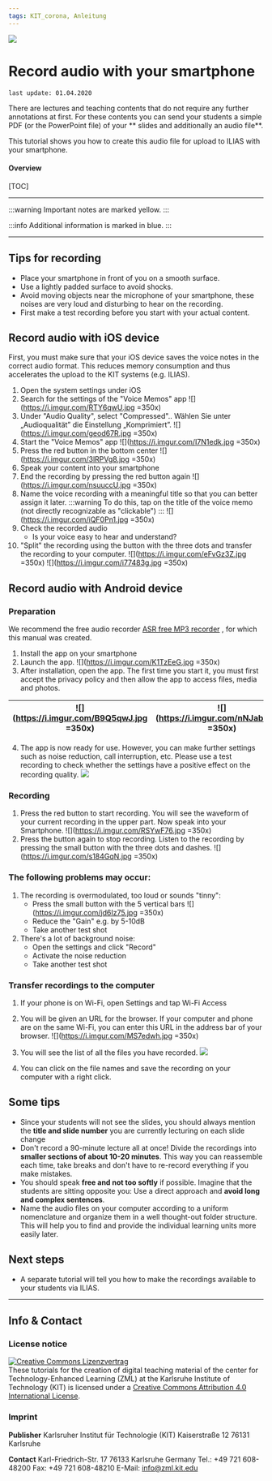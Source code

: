 ```yaml
---
tags: KIT_corona, Anleitung
---
```

![](https://i.imgur.com/eAg9Fgb.png)

# Record audio with your smartphone

```
last update: 01.04.2020
```
There are lectures and teaching contents that do not require any further annotations at first. For these contents you can send your students a simple PDF (or the PowerPoint file) of your ** slides and additionally an audio file**.

This tutorial shows you how to create this audio file for upload to ILIAS with your smartphone. 

#### Overview
[TOC]


---

:::warning
Important notes are marked yellow.
:::

:::info
Additional information is marked in blue.
:::

---

## Tips for recording
* Place your smartphone in front of you on a smooth surface.
* Use a lightly padded surface to avoid shocks.
* Avoid moving objects near the microphone of your smartphone, these noises are very loud and disturbing to hear on the recording.
* First make a test recording before you start with your actual content.


## Record audio with iOS device
First, you must make sure that your iOS device saves the voice notes in the correct audio format. This reduces memory consumption and thus accelerates the upload to the KIT systems (e.g. ILIAS).

1. Open the system settings under iOS
2. Search for the settings of the "Voice Memos" app
![](https://i.imgur.com/RTY6qwU.jpg =350x)
3. Under "Audio Quality", select "Compressed".. Wählen Sie unter „Audioqualität” die Einstellung „Komprimiert”.
![](https://i.imgur.com/geod67R.jpg =350x)
4. Start the "Voice Memos" app
![](https://i.imgur.com/I7N1edk.jpg =350x)
5. Press the red button in the bottom center
![](https://i.imgur.com/3lRPVg8.jpg =350x)
6. Speak your content into your smartphone
7. End the recording by pressing the red button again
![](https://i.imgur.com/nsuuccU.jpg =350x)
8. Name the voice recording with a meaningful title so that you can better assign it later.
:::warning
To do this, tap on the title of the voice memo (not directly recognizable as "clickable")
:::
![](https://i.imgur.com/iQF0Pn1.jpg =350x)
9. Check the recorded audio
    * Is your voice easy to hear and understand?
10. "Split" the recording using the button with the three dots and transfer the recording to your computer.
![](https://i.imgur.com/eFvGz3Z.jpg =350x)
![](https://i.imgur.com/i77483g.jpg =350x)


## Record audio with Android device
### Preparation
We recommend the free audio recorder [ASR free MP3 recorder](https://play.google.com/store/apps/details?id=com.nll.asr) , for which this manual was created.
1. Install the app on your smartphone
2. Launch the app.
![](https://i.imgur.com/K1TzEeG.jpg =350x)
3. After installation, open the app. The first time you start it, you must first accept the privacy policy and then allow the app to access files, media and photos.

|![](https://i.imgur.com/B9Q5qwJ.jpg =350x)|![](https://i.imgur.com/nNJab4q.jpg =350x)|
|----|----|

4. The app is now ready for use. However, you can make further settings such as noise reduction, call interruption, etc. Please use a test recording to check whether the settings have a positive effect on the recording quality.
![](https://i.imgur.com/bodsZKs.jpg)


### Recording
1. Press the red button to start recording. You will see the waveform of your current recording in the upper part. Now speak into your Smartphone.
![](https://i.imgur.com/RSYwF76.jpg =350x)
2. Press the button again to stop recording. Listen to the recording by pressing the small button with the three dots and dashes.
![](https://i.imgur.com/s184GqN.jpg =350x)


### The following problems may occur:
1. The recording is overmodulated, too loud or sounds "tinny":
    * Press the small button with the 5 vertical bars
    ![](https://i.imgur.com/jd6Iz75.jpg =350x)
    * Reduce the "Gain" e.g. by 5-10dB
    * Take another test shot
2. There's a lot of background noise:
    * Open the settings and click "Record"
    * Activate the noise reduction
    * Take another test shot


### Transfer recordings to the computer
1. If your phone is on Wi-Fi, open Settings and tap Wi-Fi Access
2. You will be given an URL for the browser. If your computer and phone are on the same Wi-Fi, you can enter this URL in the address bar of your browser. 
![](https://i.imgur.com/MS7edwh.jpg =350x)
3. You will see the list of all the files you have recorded.
![](https://i.imgur.com/KEFSrPH.jpg)

4. You can click on the file names and save the recording on your computer with a right click.


## Some tips
* Since your students will not see the slides, you should always mention the **title and slide number** you are currently lecturing on each slide change
* Don't record a 90-minute lecture all at once! Divide the recordings into **smaller sections of about 10-20 minutes**. This way you can reassemble each time, take breaks and don't have to re-record everything if you make mistakes.
* You should speak **free and not too softly** if possible. Imagine that the students are sitting opposite you: Use a direct approach and **avoid long and complex sentences**.
* Name the audio files on your computer according to a uniform nomenclature and organize them in a well thought-out folder structure. This will help you to find and provide the individual learning units more easily later.

## Next steps
* A separate tutorial will tell you how to make the recordings available to your students via ILIAS.

---

## Info & Contact

### License notice
<a rel="license" href="http://creativecommons.org/licenses/by/4.0/"><img alt="Creative Commons Lizenzvertrag" style="border-width:0" src="https://i.creativecommons.org/l/by/4.0/88x31.png" /></a><br /><span xmlns:dct="http://purl.org/dc/terms/" property="dct:title">These tutorials for the creation of digital teaching material</span> of <span xmlns:cc="http://creativecommons.org/ns#" property="cc:attributionName">the center for Technology-Enhanced Learning (ZML) at the Karlsruhe Institute of Technology (KIT)</span> is licensed under a <a rel="license" href="http://creativecommons.org/licenses/by/4.0/">Creative Commons Attribution 4.0 International License</a>.


### Imprint

**Publisher**
Karlsruher Institut für Technologie (KIT)
Kaiserstraße 12
76131 Karlsruhe

**Contact**
Karl-Friedrich-Str. 17
76133 Karlsruhe
Germany
Tel.: +49 721 608-48200
Fax: +49 721 608-48210
E-Mail: info@zml.kit.edu
